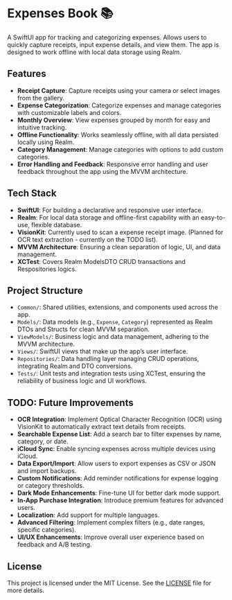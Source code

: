 # Expenses Book 📚

A SwiftUI app for tracking and categorizing expenses. Allows users to quickly capture receipts, input expense details, and view them. The app is designed to work offline with local data storage using Realm.

## Features
- **Receipt Capture**: Capture receipts using your camera or select images from the gallery.
- **Expense Categorization**: Categorize expenses and manage categories with customizable labels and colors.
- **Monthly Overview**: View expenses grouped by month for easy and intuitive tracking.
- **Offline Functionality**: Works seamlessly offline, with all data persisted locally using Realm.
- **Category Management**: Manage categories with options to add custom categories.
- **Error Handling and Feedback**: Responsive error handling and user feedback throughout the app using the MVVM architecture.

## Tech Stack
- **SwiftUI**: For building a declarative and responsive user interface.
- **Realm**: For local data storage and offline-first capability with an easy-to-use, flexible database.
- **VisionKit**: Currently used to scan a expense receipt image. (Planned for OCR text extraction - currently on the TODO list).
- **MVVM Architecture**: Ensuring a clean separation of logic, UI, and data management.
- **XCTest**: Covers Realm ModelsDTO CRUD transactions and Respositories logics.

## Project Structure
- `Common/`: Shared utilities, extensions, and components used across the app.
- `Models/`: Data models (e.g., `Expense`, `Category`) represented as Realm DTOs and Structs for clean MVVM separation.
- `ViewModels/`: Business logic and data management, adhering to the MVVM architecture.
- `Views/`: SwiftUI views that make up the app’s user interface.
- `Repositories/`: Data handling layer managing CRUD operations, integrating Realm and DTO conversions.
- `Tests/`: Unit tests and integration tests using XCTest, ensuring the reliability of business logic and UI workflows.


## TODO: Future Improvements
- **OCR Integration**: Implement Optical Character Recognition (OCR) using VisionKit to automatically extract text details from receipts.
- **Searchable Expense List**: Add a search bar to filter expenses by name, category, or date.
- **iCloud Sync**: Enable syncing expenses across multiple devices using iCloud.
- **Data Export/Import**: Allow users to export expenses as CSV or JSON and import backups.
- **Custom Notifications**: Add reminder notifications for expense logging or category thresholds.
- **Dark Mode Enhancements**: Fine-tune UI for better dark mode support.
- **In-App Purchase Integration**: Introduce premium features for advanced users.
- **Localization**: Add support for multiple languages.
- **Advanced Filtering**: Implement complex filters (e.g., date ranges, specific categories).
- **UI/UX Enhancements**: Improve overall user experience based on feedback and A/B testing.

## License
This project is licensed under the MIT License. See the [LICENSE](LICENSE) file for more details.
